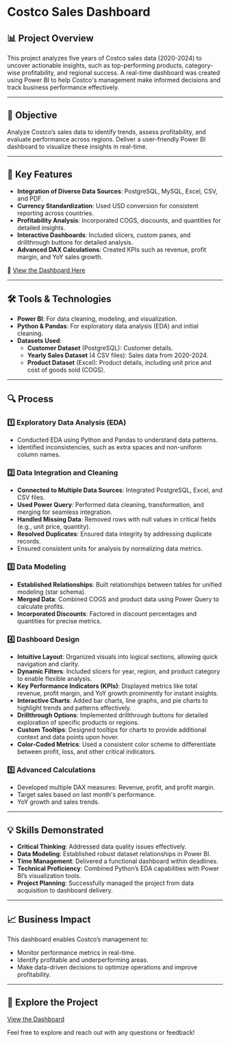 # Costco Sales Dashboard

## 📊 Project Overview

This project analyzes five years of Costco sales data (2020-2024) to uncover actionable insights, such as top-performing products, category-wise profitability, and regional success. A real-time dashboard was created using Power BI to help Costco's management make informed decisions and track business performance effectively.

---

## 🎯 Objective

Analyze Costco’s sales data to identify trends, assess profitability, and evaluate performance across regions. Deliver a user-friendly Power BI dashboard to visualize these insights in real-time.

---

## 🚀 Key Features

- **Integration of Diverse Data Sources**: PostgreSQL, MySQL, Excel, CSV, and PDF.
- **Currency Standardization**: Used USD conversion for consistent reporting across countries.
- **Profitability Analysis**: Incorporated COGS, discounts, and quantities for detailed insights.
- **Interactive Dashboards**: Included slicers, custom panes, and drillthrough buttons for detailed analysis.
- **Advanced DAX Calculations**: Created KPIs such as revenue, profit margin, and YoY sales growth.

🔗 [View the Dashboard Here](https://app.powerbi.com/view?r=eyJrIjoiYzFjOWYyZGItNWRlZC00ZWJmLTg0YmItNDg0YjlmY2Q4MjQ2IiwidCI6ImY5ODg0Yzc0LTBhNTUtNDA0OC05ZTQxLWFjMzY1YTg1OWMyYyJ9)

---

## 🛠 Tools & Technologies

- **Power BI**: For data cleaning, modeling, and visualization.
- **Python & Pandas**: For exploratory data analysis (EDA) and initial cleaning.
- **Datasets Used**:
  - **Customer Dataset** (PostgreSQL): Customer details.
  - **Yearly Sales Dataset** (4 CSV files): Sales data from 2020-2024.
  - **Product Dataset** (Excel): Product details, including unit price and cost of goods sold (COGS).

---

## 🔍 Process

### 1️⃣ Exploratory Data Analysis (EDA)

- Conducted EDA using Python and Pandas to understand data patterns.
- Identified inconsistencies, such as extra spaces and non-uniform column names.

### 2️⃣ Data Integration and Cleaning

- **Connected to Multiple Data Sources**: Integrated PostgreSQL, Excel, and CSV files.
- **Used Power Query**: Performed data cleaning, transformation, and merging for seamless integration.
- **Handled Missing Data**: Removed rows with null values in critical fields (e.g., unit price, quantity).
- **Resolved Duplicates**: Ensured data integrity by addressing duplicate records.
- Ensured consistent units for analysis by normalizing data metrics.

### 3️⃣ Data Modeling

- **Established Relationships**: Built relationships between tables for unified modeling (star schema).
- **Merged Data**: Combined COGS and product data using Power Query to calculate profits.
- **Incorporated Discounts**: Factored in discount percentages and quantities for precise metrics.

### ️4️⃣ Dashboard Design

- **Intuitive Layout**: Organized visuals into logical sections, allowing quick navigation and clarity.
- **Dynamic Filters**: Included slicers for year, region, and product category to enable flexible analysis.
- **Key Performance Indicators (KPIs)**: Displayed metrics like total revenue, profit margin, and YoY growth prominently for instant insights.
- **Interactive Charts**: Added bar charts, line graphs, and pie charts to highlight trends and patterns effectively.
- **Drillthrough Options**: Implemented drillthrough buttons for detailed exploration of specific products or regions.
- **Custom Tooltips**: Designed tooltips for charts to provide additional context and data points upon hover.
- **Color-Coded Metrics**: Used a consistent color scheme to differentiate between profit, loss, and other critical indicators.

### 5️⃣ Advanced Calculations

- Developed multiple DAX measures: Revenue, profit, and profit margin.
- Target sales based on last month's performance.
- YoY growth and sales trends.

---

## 💡 Skills Demonstrated

- **Critical Thinking**: Addressed data quality issues effectively.
- **Data Modeling**: Established robust dataset relationships in Power BI.
- **Time Management**: Delivered a functional dashboard within deadlines.
- **Technical Proficiency**: Combined Python’s EDA capabilities with Power BI’s visualization tools.
- **Project Planning**: Successfully managed the project from data acquisition to dashboard delivery.

---

## 📈 Business Impact

This dashboard enables Costco’s management to:

- Monitor performance metrics in real-time.
- Identify profitable and underperforming areas.
- Make data-driven decisions to optimize operations and improve profitability.

---

## 🔗 Explore the Project

[View the Dashboard](https://app.powerbi.com/view?r=eyJrIjoiYzFjOWYyZGItNWRlZC00ZWJmLTg0YmItNDg0YjlmY2Q4MjQ2IiwidCI6ImY5ODg0Yzc0LTBhNTUtNDA0OC05ZTQxLWFjMzY1YTg1OWMyYyJ9)

Feel free to explore and reach out with any questions or feedback!

